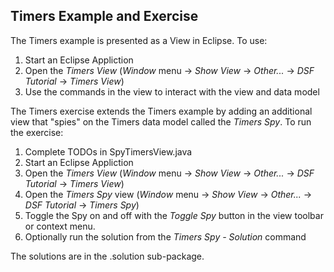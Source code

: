 Timers Example and Exercise
---------------------------

The Timers example is presented as a View in Eclipse. To use:

 1. Start an Eclipse Appliction
 2. Open the _Timers View_ (_Window_ menu -> _Show View_ -> _Other..._ -> _DSF Tutorial_ -> _Timers View_)
 3. Use the commands in the view to interact with the view and data model
 
The Timers exercise extends the Timers example by adding an additional view
that "spies" on the Timers data model called the _Timers Spy_. To run the exercise:

 1. Complete TODOs in SpyTimersView.java
 2. Start an Eclipse Appliction
 3. Open the _Timers View_ (_Window_ menu -> _Show View_ -> _Other..._ -> _DSF Tutorial_ -> _Timers View_)
 4. Open the _Timers Spy_ view (_Window_ menu -> _Show View_ -> _Other..._ -> _DSF Tutorial_ -> _Timers Spy_)
 5. Toggle the Spy on and off with the _Toggle Spy_ button in the view toolbar or context menu.
 6. Optionally run the solution from the _Timers Spy - Solution_ command
 
The solutions are in the .solution sub-package. 
